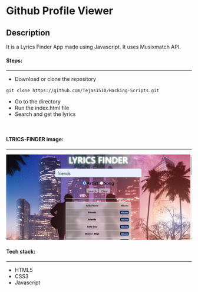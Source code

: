 # Github Profile Viewer

## Description
It is a Lyrics Finder App made using Javascript. It uses Musixmatch API.

#### Steps:
---

- Download or clone the repository
```
git clone https://github.com/Tejas1510/Hacking-Scripts.git
```
- Go to the directory
- Run the index.html file
- Search and get the lyrics

<br/>

#### LTRICS-FINDER image:
---

![image](images\lyrics-finder.png)

#### Tech stack:
---
- HTML5
- CSS3
- Javascript
